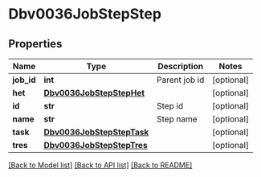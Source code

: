 # Dbv0036JobStepStep

## Properties
Name | Type | Description | Notes
------------ | ------------- | ------------- | -------------
**job_id** | **int** | Parent job id | [optional] 
**het** | [**Dbv0036JobStepStepHet**](Dbv0036JobStepStepHet.md) |  | [optional] 
**id** | **str** | Step id | [optional] 
**name** | **str** | Step name | [optional] 
**task** | [**Dbv0036JobStepStepTask**](Dbv0036JobStepStepTask.md) |  | [optional] 
**tres** | [**Dbv0036JobStepStepTres**](Dbv0036JobStepStepTres.md) |  | [optional] 

[[Back to Model list]](../README.md#documentation-for-models) [[Back to API list]](../README.md#documentation-for-api-endpoints) [[Back to README]](../README.md)


